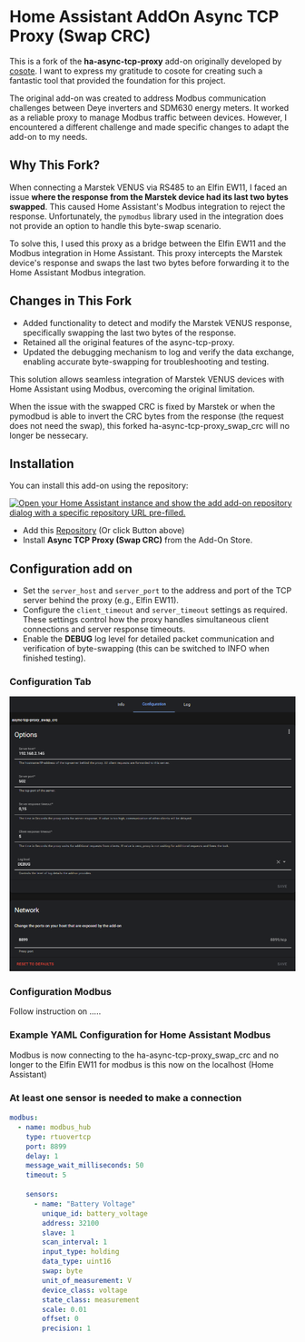 # Home Assistant AddOn Async TCP Proxy (Swap CRC)

This is a fork of the **ha-async-tcp-proxy** add-on originally developed by [cosote](https://github.com/cosote/ha-async-tcp-proxy). I want to express my gratitude to cosote for creating such a fantastic tool that provided the foundation for this project.

The original add-on was created to address Modbus communication challenges between Deye inverters and SDM630 energy meters. It worked as a reliable proxy to manage Modbus traffic between devices. However, I encountered a different challenge and made specific changes to adapt the add-on to my needs.

## Why This Fork?

When connecting a Marstek VENUS via RS485 to an Elfin EW11, I faced an issue **where the response from the Marstek device had its last two bytes swapped**. This caused Home Assistant's Modbus integration to reject the response. Unfortunately, the `pymodbus` library used in the integration does not provide an option to handle this byte-swap scenario.

To solve this, I used this proxy as a bridge between the Elfin EW11 and the Modbus integration in Home Assistant. This proxy intercepts the Marstek device's response and swaps the last two bytes before forwarding it to the Home Assistant Modbus integration.

## Changes in This Fork

- Added functionality to detect and modify the Marstek VENUS response, specifically swapping the last two bytes of the response.
- Retained all the original features of the async-tcp-proxy.
- Updated the debugging mechanism to log and verify the data exchange, enabling accurate byte-swapping for troubleshooting and testing.

This solution allows seamless integration of Marstek VENUS devices with Home Assistant using Modbus, overcoming the original limitation.

When the issue with the swapped CRC is fixed by Marstek or when the pymodbud is able to invert the CRC bytes from the response (the request does not need the swap), this forked ha-async-tcp-proxy_swap_crc will no longer be nessecary.

## Installation

You can install this add-on using the repository:

[![Open your Home Assistant instance and show the add add-on repository dialog with a specific repository URL pre-filled.](https://my.home-assistant.io/badges/supervisor_add_addon_repository.svg)](https://my.home-assistant.io/redirect/supervisor_add_addon_repository/?repository_url=https%3A%2F%2Fgithub.com%2FTurntable67%2Fha-async-tcp-proxy_swap_crc)

- Add this [Repository](https://my.home-assistant.io/redirect/supervisor_add_addon_repository/?repository_url=https%3A%2F%2Fgithub.com%2FTurntable67%2Fha-async-tcp-proxy_swap_crc) (Or click Button above)
- Install **Async TCP Proxy (Swap CRC)** from the Add-On Store.

## Configuration add on 

- Set the `server_host` and `server_port` to the address and port of the TCP server behind the proxy (e.g., Elfin EW11).
- Configure the `client_timeout` and `server_timeout` settings as required. These settings control how the proxy handles simultaneous client connections and server response timeouts.
- Enable the **DEBUG** log level for detailed packet communication and verification of byte-swapping (this can be switched to INFO when finished testing).

### Configuration Tab
![image](https://github.com/Turntable67/ha-async-tcp-proxy_swap_crc/blob/main/2025-01-11%2010_44_59-Home%20Assistant.png)


### Configuration Modbus
Follow instruction on .....

### Example YAML Configuration for Home Assistant Modbus
Modbus is now connecting to the ha-async-tcp-proxy_swap_crc and no longer to the Elfin EW11 for modbus is this now on the localhost (Home Assistant)
### At least one sensor is needed to make a connection

```yaml
modbus:
  - name: modbus_hub
    type: rtuovertcp
    port: 8899
    delay: 1
    message_wait_milliseconds: 50
    timeout: 5

    sensors:
      - name: "Battery Voltage"
        unique_id: battery_voltage
        address: 32100
        slave: 1
        scan_interval: 1
        input_type: holding
        data_type: uint16
        swap: byte
        unit_of_measurement: V
        device_class: voltage
        state_class: measurement
        scale: 0.01
        offset: 0
        precision: 1
